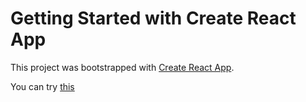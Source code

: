 # Getting Started with Create React App

This project was bootstrapped with [Create React App](https://github.com/facebook/create-react-app).

You can try [this](https://vladmonk.github.io/card-game/)
